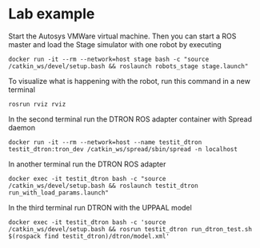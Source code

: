 # Lab example
Start the Autosys VMWare virtual machine.
Then you can start a ROS master and load the Stage simulator with one robot by executing
```
docker run -it --rm --network=host stage bash -c "source /catkin_ws/devel/setup.bash && roslaunch robots_stage stage.launch"
```

To visualize what is happening with the robot, run this command in a new terminal
```
rosrun rviz rviz
```

In the second terminal run the DTRON ROS adapter container with Spread daemon
```
docker run -it --rm --network=host --name testit_dtron testit_dtron:tron_dev /catkin_ws/spread/sbin/spread -n localhost
```

In another terminal run the DTRON ROS adapter
```
docker exec -it testit_dtron bash -c "source /catkin_ws/devel/setup.bash && roslaunch testit_dtron run_with_load_params.launch"
```

In the third terminal run DTRON with the UPPAAL model
```
docker exec -it testit_dtron bash -c 'source /catkin_ws/devel/setup.bash && rosrun testit_dtron run_dtron_test.sh $(rospack find testit_dtron)/dtron/model.xml'
```
